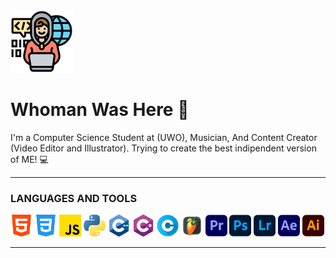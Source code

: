 <div align="left">
  <img src="programing.png" width="100">
</div>

# Whoman Was Here 🦉

I'm a Computer Science Student at (UWO), Musician, And Content Creator (Video Editor and Illustrator). Trying to create the best indipendent version of ME! 💻

---

### LANGUAGES AND TOOLS 
 <span>
<img src="html-5.png" width="35" title="HTML5"/>
<img src="css-3.png" width="35" title="HTML5"/>
<img src="js.png" width="35" title="HTML5"/>
<img src="python.png" width="35" title="HTML5"/>
<img src="c-.png" width="35" title="HTML5"/>
<img src="c-sharp.png" width="35" title="HTML5"/>
<img src="letter-c.png" width="35" title="HTML5"/>
<img src="flstudio.png" width="35" title="HTML5"/>
<img src="premiere-pro.png" width="35" title="HTML5"/>
<img src="photoshop.png" width="35" title="HTML5"/>
<img src="photoshop-lightroom.png" width="35" title="HTML5"/>
<img src="after-effects.png" width="35" title="HTML5"/>
<img src="illustrator.png" width="35" title="HTML5"/>
</span>

---
